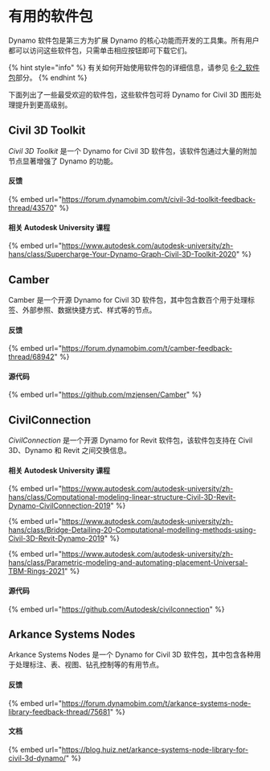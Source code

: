 # 有用的软件包

Dynamo 软件包是第三方为扩展 Dynamo 的核心功能而开发的工具集。所有用户都可以访问这些软件包，只需单击相应按钮即可下载它们。

{% hint style="info" %}
有关如何开始使用软件包的详细信息，请参见 [6-2_软件包](../6\_custom\_nodes\_and\_packages/6-2\_packages/ "提及")部分。
{% endhint %}

下面列出了一些最受欢迎的软件包，这些软件包可将 Dynamo for Civil 3D 图形处理提升到更高级别。

## Civil 3D Toolkit

_Civil 3D Toolkit_ 是一个 Dynamo for Civil 3D 软件包，该软件包通过大量的附加节点显著增强了 Dynamo 的功能。

#### 反馈

{% embed url="https://forum.dynamobim.com/t/civil-3d-toolkit-feedback-thread/43570" %}

#### 相关 Autodesk University 课程

{% embed url="https://www.autodesk.com/autodesk-university/zh-hans/class/Supercharge-Your-Dynamo-Graph-Civil-3D-Toolkit-2020" %}

## Camber

Camber 是一个开源 Dynamo for Civil 3D 软件包，其中包含数百个用于处理标签、外部参照、数据快捷方式、样式等的节点。

#### 反馈

{% embed url="https://forum.dynamobim.com/t/camber-feedback-thread/68942" %}

#### 源代码

{% embed url="https://github.com/mzjensen/Camber" %}

## CivilConnection

_CivilConnection_ 是一个开源 Dynamo for Revit 软件包，该软件包支持在 Civil 3D、Dynamo 和 Revit 之间交换信息。

#### 相关 Autodesk University 课程

{% embed url="https://www.autodesk.com/autodesk-university/zh-hans/class/Computational-modeling-linear-structure-Civil-3D-Revit-Dynamo-CivilConnection-2019" %}

{% embed url="https://www.autodesk.com/autodesk-university/zh-hans/class/Bridge-Detailing-20-Computational-modelling-methods-using-Civil-3D-Revit-Dynamo-2019" %}

{% embed url="https://www.autodesk.com/autodesk-university/zh-hans/class/Parametric-modeling-and-automating-placement-Universal-TBM-Rings-2021" %}

#### 源代码

{% embed url="https://github.com/Autodesk/civilconnection" %}

## Arkance Systems Nodes

Arkance Systems Nodes 是一个 Dynamo for Civil 3D 软件包，其中包含各种用于处理标注、表、视图、钻孔控制等的有用节点。

#### 反馈

{% embed url="https://forum.dynamobim.com/t/arkance-systems-node-library-feedback-thread/75681" %}

#### 文档

{% embed url="https://blog.huiz.net/arkance-systems-node-library-for-civil-3d-dynamo/" %}
